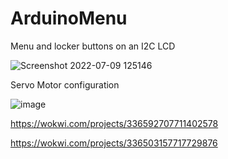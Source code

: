 # ArduinoMenu
Menu and locker buttons on an I2C LCD

![Screenshot 2022-07-09 125146](https://user-images.githubusercontent.com/62013400/178100746-2cd8bb38-0232-4c41-a0f9-7fba52a7f6cc.png)

Servo Motor configuration

![image](https://user-images.githubusercontent.com/62013400/178100761-15bbb4df-1a6c-49eb-a9cb-f9609e83f69d.png)


https://wokwi.com/projects/336592707711402578

https://wokwi.com/projects/336503157717729876
